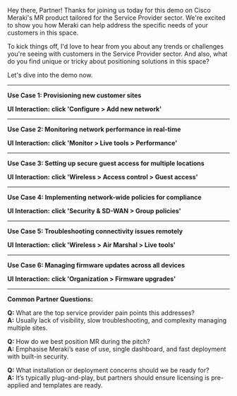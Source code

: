 Hey there, Partner! Thanks for joining us today for this demo on Cisco Meraki's MR product tailored for the Service Provider sector. We're excited to show you how Meraki can help address the specific needs of your customers in this space. 

To kick things off, I'd love to hear from you about any trends or challenges you're seeing with customers in the Service Provider sector. And also, what do you find unique or tricky about positioning solutions in this space?

Let's dive into the demo now. 

---

**Use Case 1: Provisioning new customer sites**

**UI Interaction:** **click 'Configure > Add new network'**

---

**Use Case 2: Monitoring network performance in real-time**

**UI Interaction:** **click 'Monitor > Live tools > Performance'**

---

**Use Case 3: Setting up secure guest access for multiple locations**

**UI Interaction:** **click 'Wireless > Access control > Guest access'**

---

**Use Case 4: Implementing network-wide policies for compliance**

**UI Interaction:** **click 'Security & SD-WAN > Group policies'**

---

**Use Case 5: Troubleshooting connectivity issues remotely**

**UI Interaction:** **click 'Wireless > Air Marshal > Live tools'**

---

**Use Case 6: Managing firmware updates across all devices**

**UI Interaction:** **click 'Organization > Firmware upgrades'**

---

**Common Partner Questions:**

**Q:** What are the top service provider pain points this addresses?  
**A:** Usually lack of visibility, slow troubleshooting, and complexity managing multiple sites.

**Q:** How do we best position MR during the pitch?  
**A:** Emphasise Meraki’s ease of use, single dashboard, and fast deployment with built-in security.

**Q:** What installation or deployment concerns should we be ready for?  
**A:** It’s typically plug-and-play, but partners should ensure licensing is pre-applied and templates are ready.